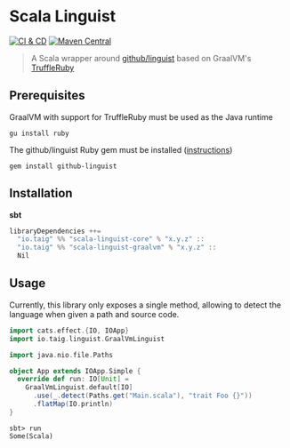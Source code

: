 # Scala Linguist

[![CI & CD](https://github.com/taig/scala-linguist/actions/workflows/main.yml/badge.svg)](https://github.com/taig/scala-linguist/actions/workflows/main.yml)
[![Maven Central](https://img.shields.io/maven-central/v/io.taig/scala-linguist-core_3)](https://index.scala-lang.org/taig/scala-linguist/)

> A Scala wrapper around [github/linguist](https://github.com/github/linguist) based on GraalVM's [TruffleRuby](https://www.graalvm.org/reference-manual/ruby/)

## Prerequisites

GraalVM with support for TruffleRuby must be used as the Java runtime  

```
gu install ruby
```

The github/linguist Ruby gem must be installed ([instructions](https://github.com/github/linguist#installation))  

```
gem install github-linguist
```

## Installation

**sbt**

```scala
libraryDependencies ++=
  "io.taig" %% "scala-linguist-core" % "x.y.z" :: 
  "io.taig" %% "scala-linguist-graalvm" % "x.y.z" ::
  Nil
```

## Usage

Currently, this library only exposes a single method, allowing to detect the language when given a path and source code.

```scala
import cats.effect.{IO, IOApp}
import io.taig.linguist.GraalVmLinguist

import java.nio.file.Paths

object App extends IOApp.Simple {
  override def run: IO[Unit] =
    GraalVmLinguist.default[IO]
      .use(_.detect(Paths.get("Main.scala"), "trait Foo {}"))
      .flatMap(IO.println)
}
```

```
sbt> run 
Some(Scala)
```